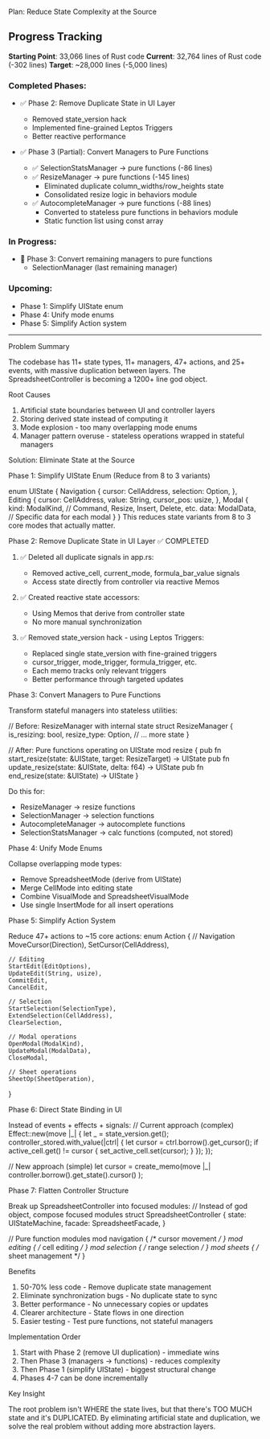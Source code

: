 Plan: Reduce State Complexity at the Source

## Progress Tracking

**Starting Point**: 33,066 lines of Rust code
**Current**: 32,764 lines of Rust code (-302 lines)
**Target**: ~28,000 lines (-5,000 lines)

### Completed Phases:
- ✅ Phase 2: Remove Duplicate State in UI Layer
  - Removed state_version hack
  - Implemented fine-grained Leptos Triggers
  - Better reactive performance
  
- ✅ Phase 3 (Partial): Convert Managers to Pure Functions
  - ✅ SelectionStatsManager → pure functions (-86 lines)
  - ✅ ResizeManager → pure functions (-145 lines)
    - Eliminated duplicate column_widths/row_heights state
    - Consolidated resize logic in behaviors module
  - ✅ AutocompleteManager → pure functions (-88 lines)
    - Converted to stateless pure functions in behaviors module
    - Static function list using const array

### In Progress:
- 🔄 Phase 3: Convert remaining managers to pure functions
  - SelectionManager (last remaining manager)

### Upcoming:
- Phase 1: Simplify UIState enum
- Phase 4: Unify mode enums
- Phase 5: Simplify Action system

---

Problem Summary

The codebase has 11+ state types, 11+ managers, 47+ actions, and 25+ events, with massive duplication between layers.
The SpreadsheetController is becoming a 1200+ line god object.

Root Causes

1. Artificial state boundaries between UI and controller layers
1. Storing derived state instead of computing it
1. Mode explosion - too many overlapping mode enums
1. Manager pattern overuse - stateless operations wrapped in stateful managers

Solution: Eliminate State at the Source

Phase 1: Simplify UIState Enum (Reduce from 8 to 3 variants)

enum UIState {
Navigation {
cursor: CellAddress,
selection: Option<Selection>,
},
Editing {
cursor: CellAddress,
value: String,
cursor_pos: usize,
},
Modal {
kind: ModalKind, // Command, Resize, Insert, Delete, etc.
data: ModalData, // Specific data for each modal
}
}
This reduces state variants from 8 to 3 core modes that actually matter.

Phase 2: Remove Duplicate State in UI Layer ✅ COMPLETED

1. ✅ Deleted all duplicate signals in app.rs:
   - Removed active_cell, current_mode, formula_bar_value signals  
   - Access state directly from controller via reactive Memos

2. ✅ Created reactive state accessors:
   - Using Memos that derive from controller state
   - No more manual synchronization

3. ✅ Removed state_version hack - using Leptos Triggers:
   - Replaced single state_version with fine-grained triggers
   - cursor_trigger, mode_trigger, formula_trigger, etc.
   - Each memo tracks only relevant triggers
   - Better performance through targeted updates

Phase 3: Convert Managers to Pure Functions

Transform stateful managers into stateless utilities:

// Before: ResizeManager with internal state
struct ResizeManager {
is_resizing: bool,
resize_type: Option<ResizeType>,
// ... more state
}

// After: Pure functions operating on UIState
mod resize {
pub fn start_resize(state: &UIState, target: ResizeTarget) -> UIState
pub fn update_resize(state: &UIState, delta: f64) -> UIState
pub fn end_resize(state: &UIState) -> UIState
}

Do this for:

- ResizeManager → resize functions
- SelectionManager → selection functions
- AutocompleteManager → autocomplete functions
- SelectionStatsManager → calc functions (computed, not stored)

Phase 4: Unify Mode Enums

Collapse overlapping mode types:

- Remove SpreadsheetMode (derive from UIState)
- Merge CellMode into editing state
- Combine VisualMode and SpreadsheetVisualMode
- Use single InsertMode for all insert operations

Phase 5: Simplify Action System

Reduce 47+ actions to ~15 core actions:
enum Action {
// Navigation
MoveCursor(Direction),
SetCursor(CellAddress),

```
// Editing
StartEdit(EditOptions),
UpdateEdit(String, usize),
CommitEdit,
CancelEdit,

// Selection
StartSelection(SelectionType),
ExtendSelection(CellAddress),
ClearSelection,

// Modal operations
OpenModal(ModalKind),
UpdateModal(ModalData),
CloseModal,

// Sheet operations
SheetOp(SheetOperation),
```

}

Phase 6: Direct State Binding in UI

Instead of events + effects + signals:
// Current approach (complex)
Effect::new(move |\_| {
let _ = state_version.get();
controller_stored.with_value(|ctrl| {
let cursor = ctrl.borrow().get_cursor();
if active_cell.get() != cursor {
set_active_cell.set(cursor);
}
});
});

// New approach (simple)
let cursor = create_memo(move |\_|
controller.borrow().get_state().cursor()
);

Phase 7: Flatten Controller Structure

Break up SpreadsheetController into focused modules:
// Instead of god object, compose focused modules
struct SpreadsheetController {
state: UIStateMachine,
facade: SpreadsheetFacade,
}

// Pure function modules
mod navigation { /\* cursor movement */ }
mod editing { /* cell editing */ }
mod selection { /* range selection */ }
mod sheets { /* sheet management \*/ }

Benefits

1. 50-70% less code - Remove duplicate state management
1. Eliminate synchronization bugs - No duplicate state to sync
1. Better performance - No unnecessary copies or updates
1. Clearer architecture - State flows in one direction
1. Easier testing - Test pure functions, not stateful managers

Implementation Order

1. Start with Phase 2 (remove UI duplication) - immediate wins
1. Then Phase 3 (managers → functions) - reduces complexity
1. Then Phase 1 (simplify UIState) - biggest structural change
1. Phases 4-7 can be done incrementally

Key Insight

The root problem isn't WHERE the state lives, but that there's TOO MUCH state and it's DUPLICATED. By eliminating
artificial state and duplication, we solve the real problem without adding more abstraction layers.
